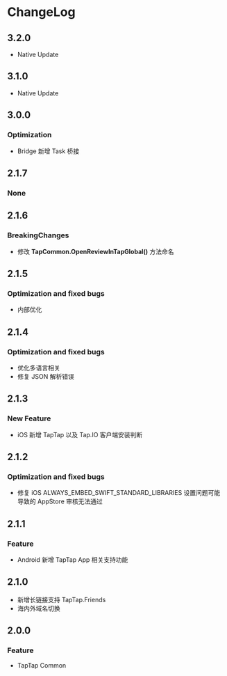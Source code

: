 # ChangeLog

## 3.2.0

- Native Update

## 3.1.0

- Native Update

## 3.0.0

### Optimization

- Bridge 新增 Task 桥接

## 2.1.7

### None

## 2.1.6

### BreakingChanges

- 修改 **TapCommon.OpenReviewInTapGlobal()** 方法命名

## 2.1.5

### Optimization and fixed bugs

- 内部优化

## 2.1.4

### Optimization and fixed bugs

- 优化多语言相关
- 修复 JSON 解析错误

## 2.1.3

### New Feature

* iOS 新增 TapTap 以及 Tap.IO 客户端安装判断

## 2.1.2

### Optimization and fixed bugs

* 修复 iOS ALWAYS_EMBED_SWIFT_STANDARD_LIBRARIES 设置问题可能导致的 AppStore 审核无法通过

## 2.1.1

### Feature

* Android 新增 TapTap App 相关支持功能

## 2.1.0

* 新增长链接支持 TapTap.Friends
* 海内外域名切换

## 2.0.0

### Feature

* TapTap Common